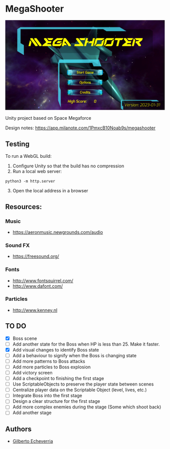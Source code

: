 # MegaShooter

![Title Screen](title_screen.png)

Unity project based on Space Megaforce

Design notes:
https://app.milanote.com/1PmxcB10Noab9s/megashooter

## Testing
To run a WebGL build:
1. Configure Unity so that the build has no compression
2. Run a local web server:
```
python3 -m http.server
```
3. Open the local address in a browser

## Resources:

### Music
- https://aeronmusic.newgrounds.com/audio

### Sound FX
- https://freesound.org/

### Fonts
- http://www.fontsquirrel.com/
- http://www.dafont.com/

### Particles
- http://www.kenney.nl

## TO DO

- [x] Boss scene
- [ ] Add another state for the Boss when HP is less than 25. Make it faster.
- [x] Add visual changes to identify Boss state
- [ ] Add a behaviour to signify when the Boss is changing state
- [ ] Add more patterns to Boss attacks
- [ ] Add more particles to Boss explosion
- [ ] Add victory screen
- [ ] Add a checkpoint to finishing the first stage
- [ ] Use ScriptableObjects to preserve the player state between scenes
- [ ] Centralize player data on the Scriptable Object (level, lives, etc.)
- [ ] Integrate Boss into the first stage
- [ ] Design a clear structure for the first stage
- [ ] Add more complex enemies during the stage (Some which shoot back)
- [ ] Add another stage

## Authors
- [Gilberto Echeverria](https://github.com/gilecheverria)
